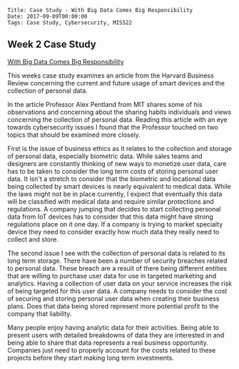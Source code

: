     Title: Case Study - With Big Data Comes Big Responsibility
    Date: 2017-09-09T00:00:00
    Tags: Case Study, Cybersecurity, MIS522

## Week 2 Case Study
[With Big Data Comes Big Responsibility](https://hbr.org/2014/11/with-big-data-comes-big-responsibility)

This weeks case study examines an article from the Harvard Business Review concerning the current and future usage of smart devices and the collection of personal data. 

<!-- more -->

In the article Professor Alex Pentland from MIT shares some of his observations and concerning about the sharing habits individuals and views concerning the collection of personal data. Reading this article with an eye towards cybersecurity issues I found that the Professor touched on two topics that should be examined more closely.

First is the issue of business ethics as it relates to the collection and storage of personal data, especially biometric data. While sales teams and designers are constantly thinking of new ways to monetize user data, care has to be taken to consider the long term costs of storing personal user data. It isn't a stretch to consider that the biometric and locational data being collected by smart devices is nearly equivalent to medical data. While the laws might not be in place currently, I expect that eventually this data will be classified with medical data and require similar protections and regulations. A company jumping that decides to start collecting personal data from IoT devices has to consider that this data might have strong regulations place on it one day. If a company is trying to market specialty device they need to consider exactly how much data they really need to collect and store.

The second issue I see with the collection of personal data is related to its long term storage. There have been a number of security breaches related to personal data. These breach are a result of there being different entities that are willing to purchase user data for use in targeted marketing and analytics. Having a collection of user data on your service increases the risk of being targeted for this user data. A company needs to consider the cost of securing and storing personal user data when creating their business plans. Does that data being stored represent more potential profit to the company that liability.

Many people enjoy having analytic data for their activities. Being able to present users with detailed breakdowns of data they are interested in and being able to share that data represents a real business opportunity. Companies just need to properly account for the costs related to these projects before they start making long term investments.




